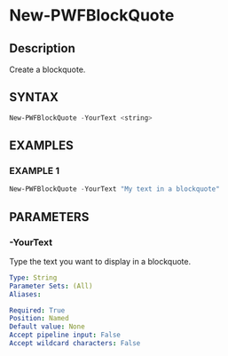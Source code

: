 # New-PWFBlockQuote

## Description
Create a blockquote.

## SYNTAX
``` powershell
New-PWFBlockQuote -YourText <string>
```

## EXAMPLES

### EXAMPLE 1
```powershell
New-PWFBlockQuote -YourText "My text in a blockquote"
```

## PARAMETERS
### -YourText
Type the text you want to display in a blockquote.
```yaml
Type: String
Parameter Sets: (All)
Aliases:

Required: True
Position: Named
Default value: None
Accept pipeline input: False
Accept wildcard characters: False
```